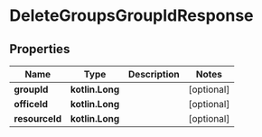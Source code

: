 
# DeleteGroupsGroupIdResponse

## Properties
| Name | Type | Description | Notes |
| ------------ | ------------- | ------------- | ------------- |
| **groupId** | **kotlin.Long** |  |  [optional] |
| **officeId** | **kotlin.Long** |  |  [optional] |
| **resourceId** | **kotlin.Long** |  |  [optional] |



